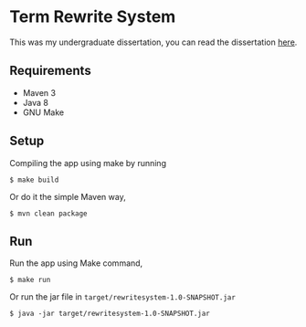 # Term Rewrite System 
This was my undergraduate dissertation, you can read the dissertation [here](https://kooixiuhong.com/projects/assets/otherAssets/Dissertation.pdf).

## Requirements
- Maven 3
- Java 8 
- GNU Make

## Setup 

Compiling the app using make by running 

```
$ make build
```

Or do it the simple Maven way,

```
$ mvn clean package
```

## Run

Run the app using Make command,

```
$ make run
```

Or run the jar file in `target/rewritesystem-1.0-SNAPSHOT.jar`

```
$ java -jar target/rewritesystem-1.0-SNAPSHOT.jar
```